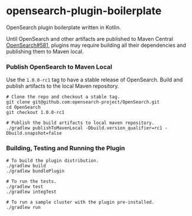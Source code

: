 # opensearch-plugin-boilerplate
OpenSearch plugin boilerplate written in Kotlin.

Until OpenSearch and other artifacts are published to Maven Central [OpenSearch#581](https://github.com/opensearch-project/OpenSearch/issues/581), plugins may require building all their dependencies and publishing them to Maven local.

### Publish OpenSearch to Maven Local

Use the `1.0.0-rc1` tag to have a stable release of OpenSearch. Build and publish artifacts to the local Maven repository.

```shell
# Clone the repo and checkout a stable tag.
git clone git@github.com:opensearch-project/OpenSearch.git
cd OpenSearch
git checkout 1.0.0-rc1

# Publish the build artifacts to local maven repository.
./gradlew publishToMavenLocal -Dbuild.version_qualifier=rc1 -Dbuild.snapshot=false
```

### Building, Testing and Running the Plugin
```shell
# To build the plugin distribution.
./gradlew build
./gradlew bundlePlugin

# To run the tests.
./gradlew test
./gradlew integTest

# To run a sample cluster with the plugin pre-installed.
./gradlew run
```
